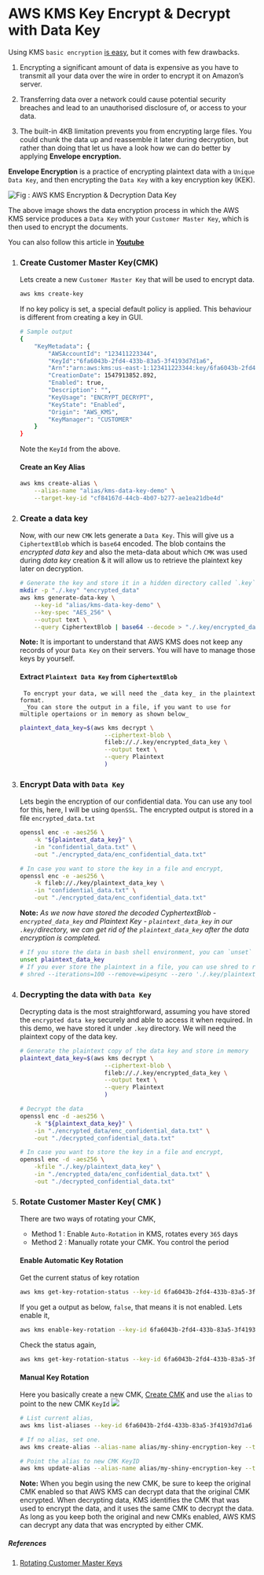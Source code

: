 # AWS KMS Key Encrypt & Decrypt with Data Key

Using KMS `basic encryption` [is easy](https://github.com/miztiik/serverless-kms-key-rotator/blob/master/kms-encrypt-decrypt-rotate.md), but it comes with few drawbacks. 

1. Encrypting a significant amount of data is expensive as you have to transmit all your data over the wire in order to encrypt it on Amazon’s server.
    
1. Transferring data over a network could cause potential security breaches and lead to an unauthorised disclosure of, or access to your data.

1. The built-in 4KB limitation prevents you from encrypting large files. You could chunk the data up and reassemble it later during decryption, but rather than doing that let us have a look how we can do better by applying **Envelope encryption.**

**Envelope Encryption** is a practice of encrypting plaintext data with a `Unique Data Key`, and then encrypting the `Data Key` with a key encryption key (KEK).

![Fig : AWS KMS Encryption & Decryption Data Key](https://raw.githubusercontent.com/miztiik/serverless-kms-key-rotator/master/images/01_aws_kms_envelope_encryption_data_key.png)

The above image shows the data encryption process in which the AWS KMS service produces a `Data Key` with your   `Customer Master Key`, which is then used to encrypt the documents.

You can also follow this article in **[Youtube](https://www.youtube.com/watch?v=U5nDPagdLPk&t=0s&list=PLxzKY3wu0_FKok5gI1v4g4S-g-PLaW9YD&index=23)**

1. ### Create Customer Master Key(CMK)
    Lets create a new `Customer Master Key` that will be  used to encrypt data.
    ```sh
    aws kms create-key
    ```
    If no key policy is set, a special default policy is applied. This behaviour is different from creating a key in GUI.
    ```sh
    # Sample output
    {
        "KeyMetadata": {
            "AWSAccountId": "123411223344",
            "KeyId":"6fa6043b-2fd4-433b-83a5-3f4193d7d1a6",
            "Arn":"arn:aws:kms:us-east-1:123411223344:key/6fa6043b-2fd4-433b-83a5-3f4193d7d1a6",
            "CreationDate": 1547913852.892,
            "Enabled": true,
            "Description": "",
            "KeyUsage": "ENCRYPT_DECRYPT",
            "KeyState": "Enabled",
            "Origin": "AWS_KMS",
            "KeyManager": "CUSTOMER"
        }
    }
    ```
    Note the `KeyId` from the above.

    #### Create an Key Alias
    ```sh
    aws kms create-alias \
        --alias-name "alias/kms-data-key-demo" \
        --target-key-id "cf84167d-44cb-4b07-b277-ae1ea21dbe4d"
    ```

1. ### Create a data key
    Now, with our new `CMK` lets generate a `Data Key`. This will give us a `CiphertextBlob` which is `base64` encoded. The blob contains the _encrypted data key_ and also the meta-data about which `CMK` was used during _data key_ creation & it will allow us to retrieve the plaintext key later on decryption. 

    ```sh
    # Generate the key and store it in a hidden directory called `.key`
    mkdir -p "./.key" "encrypted_data"
    aws kms generate-data-key \
        --key-id "alias/kms-data-key-demo" \
        --key-spec "AES_256" \
        --output text \
        --query CiphertextBlob | base64 --decode > "./.key/encrypted_data_key"
    ```
    **Note:** It is important to understand that AWS KMS does not keep any records of your `Data Key` on their servers. You will have to manage those keys by yourself.

    #### Extract `Plaintext Data Key` from `CiphertextBlob`
        To encrypt your data, we will need the _data key_ in the plaintext format. 
        _You can store the output in a file, if you want to use for multiple opertaions or in memory as shown below_
    
    ```sh
    plaintext_data_key=$(aws kms decrypt \
                            --ciphertext-blob \
                            fileb://./.key/encrypted_data_key \
                            --output text \
                            --query Plaintext
                            )
    ```

1. ### Encrypt Data with `Data Key`
    Lets begin the encryption of our confidential data. You can use any tool for this, here, I will be using `OpenSSL`. The encrypted output is stored in a file `encrypted_data.txt`
    ```sh  
    openssl enc -e -aes256 \
        -k "${plaintext_data_key}" \
        -in "confidential_data.txt" \
        -out "./encrypted_data/enc_confidential_data.txt"
    
    # In case you want to store the key in a file and encrypt,
    openssl enc -e -aes256 \
        -k fileb://./key/plaintext_data_key \
        -in "confidential_data.txt" \
        -out "./encrypted_data/enc_confidential_data.txt"
    ```
    **Note:** _As we now have stored the decoded CyphertextBlob - `encrypted_data_key` and Plaintext Key - `plaintext_data_key` in our `.key/`directory, we can get rid of the `plaintext_data_key` after the data encryption is completed._

    ```sh
    # If you store the data in bash shell environment, you can `unset` the variable from memory.
    unset plaintext_data_key
    # If you ever store the plaintext in a file, you can use shred to remove it.
    # shred --iterations=100 --remove=wipesync --zero './.key/plaintext_data_key'
    ```

1. ### Decrypting the data with `Data Key`
    Decrypting data is the most straightforward, assuming you have stored the `encrypted data key` securely and able to access it when required. In this demo, we have stored it under `.key` directory. We will need the plaintext copy of the data key.
    
    ```sh
    # Generate the plaintext copy of the data key and store in memory
    plaintext_data_key=$(aws kms decrypt \
                            --ciphertext-blob \
                            fileb://./.key/encrypted_data_key \
                            --output text \
                            --query Plaintext
                            )

    # Decrypt the data
    openssl enc -d -aes256 \
        -k "${plaintext_data_key}" \
        -in "./encrypted_data/enc_confidential_data.txt" \
        -out "./decrypted_confidential_data.txt"
    
    # In case you want to store the key in a file and encrypt,
    openssl enc -d -aes256 \
        -kfile "./.key/plaintext_data_key" \
        -in "./encrypted_data/enc_confidential_data.txt" \
        -out "./decrypted_confidential_data.txt"
    ```

1. ### Rotate Customer Master Key( CMK )
    There are two ways of rotating your CMK,
    - Method 1 : Enable `Auto-Rotation` in KMS, rotates every `365` days
    - Method 2 : Manually rotate your CMK. You control the period

    #### Enable Automatic Key Rotation
    Get the current status of key rotation
    ```sh
    aws kms get-key-rotation-status --key-id 6fa6043b-2fd4-433b-83a5-3f4193d7d1a6
    ```
    If you get a output as below, `false`, that means it is not enabled. Lets enable it,
    ```sh
    aws kms enable-key-rotation --key-id 6fa6043b-2fd4-433b-83a5-3f4193d7d1a6
    ```
    Check the status again,
    ```sh
    aws kms get-key-rotation-status --key-id 6fa6043b-2fd4-433b-83a5-3f4193d7d1a6
    ```
    
    #### Manual Key Rotation
    Here you basically create a new CMK, [Create CMK](#create-customer-master-keycmk) and use the `alias` to point to the new CMK `KeyId`
    ![](https://docs.aws.amazon.com/kms/latest/developerguide/images/key-rotation-manual.png)
    
    ```sh
    # List current alias,
    aws kms list-aliases --key-id 6fa6043b-2fd4-433b-83a5-3f4193d7d1a6
    
    # If no alias, set one.
    aws kms create-alias --alias-name alias/my-shiny-encryption-key --target-key-id 6fa6043b-2fd4-433b-83a5-3f4193d7d1a6

    # Point the alias to new CMK KeyID
    aws kms update-alias --alias-name alias/my-shiny-encryption-key --target-key-id 0987dcba-09fe-87dc-65ba-ab0987654321
    ```
    **Note:** When you begin using the new CMK, be sure to keep the original CMK enabled so that AWS KMS can decrypt data that the original CMK encrypted. When decrypting data, KMS identifies the CMK that was used to encrypt the data, and it uses the same CMK to decrypt the data. As long as you keep both the original and new CMKs enabled, AWS KMS can decrypt any data that was encrypted by either CMK.

##### References
1. [Rotating Customer Master Keys](https://docs.aws.amazon.com/kms/latest/developerguide/rotate-keys.html#rotate-keys-manually)